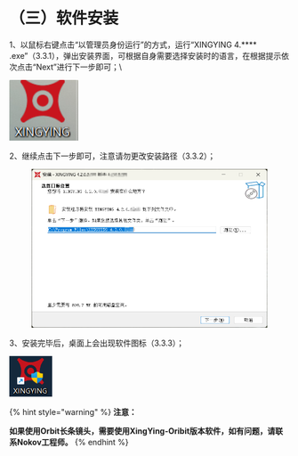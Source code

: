 # （三）软件安装

1、以鼠标右键点击“以管理员身份运行”的方式，运行“XINGYING 4.\*\*\*\* .exe”（3.3.1），弹出安装界面，可根据自身需要选择安装时的语言，在根据提示依次点击“Next”进行下一步即可；\


![3.3.1](../.gitbook/assets/安装包.png)

2、继续点击下一步即可，注意请勿更改安装路径（3.3.2）；

<figure><img src="../.gitbook/assets/image (8).png" alt="" width="563"><figcaption></figcaption></figure>

3、安装完毕后，桌面上会出现软件图标（3.3.3）；

![3.3.3](<../.gitbook/assets/1 (20).png>)

{% hint style="warning" %}
**注意：**

**如果使用Orbit长条镜头，需要使用XingYing-Oribit版本软件，如有问题，请联系Nokov工程师。**
{% endhint %}

### &#x20;<a href="#toc24275" id="toc24275"></a>
